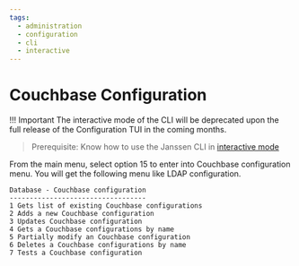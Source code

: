 ```yaml
---
tags:
  - administration
  - configuration
  - cli
  - interactive
---
```


# Couchbase Configuration

!!! Important
    The interactive mode of the CLI will be deprecated upon the full release of the Configuration TUI in the coming months.

> Prerequisite: Know how to use the Janssen CLI in [interactive mode](im-index.md)

From the main menu, select option 15 to enter into Couchbase configuration menu. You will get the following menu like LDAP configuration.

```text
Database - Couchbase configuration
----------------------------------
1 Gets list of existing Couchbase configurations
2 Adds a new Couchbase configuration
3 Updates Couchbase configuration
4 Gets a Couchbase configurations by name
5 Partially modify an Couchbase configuration
6 Deletes a Couchbase configurations by name
7 Tests a Couchbase configuration
```

